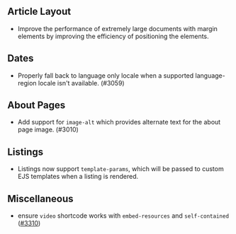 

## Article Layout

- Improve the performance of extremely large documents with margin elements by improving the efficiency of positioning the elements.

## Dates

- Properly fall back to language only locale when a supported language-region locale isn't available. (#3059)

## About Pages

- Add support for `image-alt` which provides alternate text for the about page image. (#3010)

## Listings

- Listings now support `template-params`, which will be passed to custom EJS templates when a listing is rendered.

## Miscellaneous

- ensure `video` shortcode works with `embed-resources` and `self-contained` ([#3310](https://github.com/quarto-dev/quarto-cli/issues/3310))

